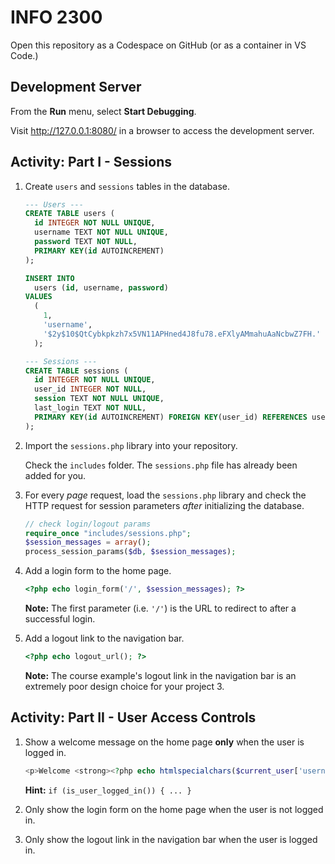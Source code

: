 # INFO 2300

Open this repository as a Codespace on GitHub (or as a container in VS Code.)

## Development Server

From the **Run** menu, select **Start Debugging**.

Visit <http://127.0.0.1:8080/> in a browser to access the development server.

## Activity: Part I - Sessions

1. Create `users` and `sessions` tables in the database.

    ```sql
    --- Users ---
    CREATE TABLE users (
      id INTEGER NOT NULL UNIQUE,
      username TEXT NOT NULL UNIQUE,
      password TEXT NOT NULL,
      PRIMARY KEY(id AUTOINCREMENT)
    );

    INSERT INTO
      users (id, username, password)
    VALUES
      (
        1,
        'username',
        '$2y$10$QtCybkpkzh7x5VN11APHned4J8fu78.eFXlyAMmahuAaNcbwZ7FH.' -- monkey
      );

    --- Sessions ---
    CREATE TABLE sessions (
      id INTEGER NOT NULL UNIQUE,
      user_id INTEGER NOT NULL,
      session TEXT NOT NULL UNIQUE,
      last_login TEXT NOT NULL,
      PRIMARY KEY(id AUTOINCREMENT) FOREIGN KEY(user_id) REFERENCES users(id)
    );
    ```

2. Import the `sessions.php` library into your repository.

    Check the `includes` folder. The `sessions.php` file has already been added for you.

3. For every _page_ request, load the `sessions.php` library and check the HTTP request for session parameters _after_ initializing the database.

    ```php
    // check login/logout params
    require_once "includes/sessions.php";
    $session_messages = array();
    process_session_params($db, $session_messages);
    ```

4. Add a login form to the home page.

    ```php
    <?php echo login_form('/', $session_messages); ?>
    ```

    **Note:** The first parameter (i.e. `'/'`) is the URL to redirect to after a successful login.

5. Add a logout link to the navigation bar.

    ```php
    <?php echo logout_url(); ?>
    ```

    **Note:** The course example's logout link in the navigation bar is an extremely poor design choice for your project 3.

## Activity: Part II - User Access Controls

1. Show a welcome message on the home page **only** when the user is logged in.

    ```php
    <p>Welcome <strong><?php echo htmlspecialchars($current_user['username']); ?></strong>!</p>
    ```

    **Hint:** `if (is_user_logged_in()) { ... }`

2. Only show the login form on the home page when the user is not logged in.

3. Only show the logout link in the navigation bar when the user is logged in.
